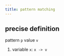 ```yaml
---
title: pattern matching
---
```


## precise definition
pattern `p` value `v`
1. variable `x`: `x -> v`
